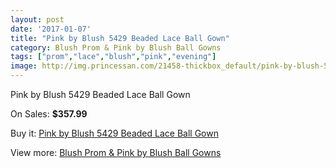 ```yaml
---
layout: post
date: '2017-01-07'
title: "Pink by Blush 5429 Beaded Lace Ball Gown"
category: Blush Prom & Pink by Blush Ball Gowns
tags: ["prom","lace","blush","pink","evening"]
image: http://img.princessan.com/21458-thickbox_default/pink-by-blush-5429-beaded-lace-ball-gown.jpg
---
```

Pink by Blush 5429 Beaded Lace Ball Gown

On Sales: **$357.99**
<a href="https://www.princessan.com/en/9679-pink-by-blush-5429-beaded-lace-ball-gown.html"><amp-img layout="responsive" width="600" height="600" src="//img.princessan.com/21458-thickbox_default/pink-by-blush-5429-beaded-lace-ball-gown.jpg" alt="Pink by Blush 5429 Beaded Lace Ball Gown 0" /></a>
<a href="https://www.princessan.com/en/9679-pink-by-blush-5429-beaded-lace-ball-gown.html"><amp-img layout="responsive" width="600" height="600" src="//img.princessan.com/21462-thickbox_default/pink-by-blush-5429-beaded-lace-ball-gown.jpg" alt="Pink by Blush 5429 Beaded Lace Ball Gown 1" /></a>
<a href="https://www.princessan.com/en/9679-pink-by-blush-5429-beaded-lace-ball-gown.html"><amp-img layout="responsive" width="600" height="600" src="//img.princessan.com/21461-thickbox_default/pink-by-blush-5429-beaded-lace-ball-gown.jpg" alt="Pink by Blush 5429 Beaded Lace Ball Gown 2" /></a>
<a href="https://www.princessan.com/en/9679-pink-by-blush-5429-beaded-lace-ball-gown.html"><amp-img layout="responsive" width="600" height="600" src="//img.princessan.com/21460-thickbox_default/pink-by-blush-5429-beaded-lace-ball-gown.jpg" alt="Pink by Blush 5429 Beaded Lace Ball Gown 3" /></a>
<a href="https://www.princessan.com/en/9679-pink-by-blush-5429-beaded-lace-ball-gown.html"><amp-img layout="responsive" width="600" height="600" src="//img.princessan.com/21459-thickbox_default/pink-by-blush-5429-beaded-lace-ball-gown.jpg" alt="Pink by Blush 5429 Beaded Lace Ball Gown 4" /></a>

Buy it: [Pink by Blush 5429 Beaded Lace Ball Gown](https://www.princessan.com/en/9679-pink-by-blush-5429-beaded-lace-ball-gown.html "Pink by Blush 5429 Beaded Lace Ball Gown")

View more: [Blush Prom & Pink by Blush Ball Gowns](https://www.princessan.com/en/78- "Blush Prom & Pink by Blush Ball Gowns")